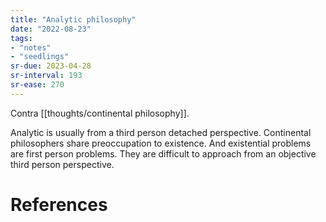 ```yaml
---
title: "Analytic philosophy"
date: "2022-08-23"
tags:
- "notes"
- "seedlings"
sr-due: 2023-04-28
sr-interval: 193
sr-ease: 270
---
```


Contra [[thoughts/continental philosophy]].

Analytic is usually from a third person detached perspective.
Continental philosophers share preoccupation to existence. And existential problems are first person problems. They are difficult to approach from an objective third person perspective.

# References